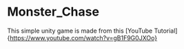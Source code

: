 # Monster_Chase

This simple unity game is made from this [YouTube Tutorial]{https://www.youtube.com/watch?v=gB1F9G0JXOo}
